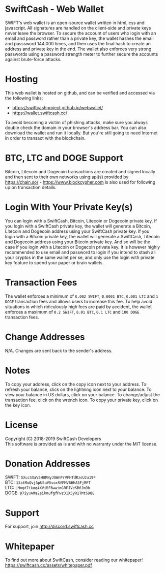 # SwiftCash - Web Wallet

SWIFT's web wallet is an open-source wallet written in html, css and javascript. All signatures are handled on the client-side and private keys never leave the browser.
To secure the account of users who login with an email and password rather than a private key, the wallet hashes the email and passsword 144,000 times, and then uses the final hash to create an address and private key in the end.
The wallet also enforces very strong passwords using a password strength meter to further secure the accounts against brute-force attacks.

# Hosting
This web wallet is hosted on github, and can be verified and accessed via the following links:

* https://swiftcashproject.github.io/webwallet/
* https://wallet.swiftcash.cc/

To avoid becoming a victim of phishing attacks, make sure you always double check the domain in your browser's address bar. You can also download the wallet and run it locally. But you're still going to need Internet in order to transact with the blockchain.

# BTC, LTC and DOGE Support
Bitcoin, Litecoin and Dogecoin transactions are created and signed locally and then sent to their own networks using api(s) provided by https://chain.so/ - https://www.blockcypher.com is also used for following up on transaction details.

# Login With Your Private Key(s)
You can login with a SwiftCash, Bitcoin, Litecoin or Dogecoin private key. If you login with a SwiftCash private key, the wallet will generate a Bitcoin, Litecoin and Dogecoin address using your SwiftCash private key. If you login with a Bitcoin private key, the wallet will generate a SwiftCash, Litecoin and Dogecoin address using your Bitcoin private key. And so will be the case if you login with a Litecoin or Dogecoin private key. It is however highly recommended to use email and password to login if you intend to stash all your cryptos in the same wallet per se, and only use the login with private key feature to spend your paper or brain wallets.

# Transaction Fees
The wallet enforces a minimum of `0.002 SWIFT`, `0.0001 BTC`, `0.001 LTC` and `1 DOGE` transaction fees and allows users to increase this fee. To help avoid situations in which ridiculously high fees are paid by accident, the wallet enforces a maximum of `0.2 SWIFT`, `0.01 BTC`, `0.1 LTC` and `100 DOGE` transaction fees.

# Change Addresses
N/A. Changes are sent back to the sender's address.

# Notes
To copy your address, click on the copy icon next to your address.
To refresh your balance, click on the lightning icon next to your balance.
To view your balance in US dollars, click on your balance.
To change/adjust the transaction fee, click on the wrench icon.
To copy your private key, click on the key icon.

# License
Copyright (C) 2018-2019 SwiftCash Developers <br />
This software is provided as is and with no warranty under the MIT license.

# Donation Addresses
SWIFT: `SXucSXaV5HURNyJUWnPrVFHTdRzoU2u19F`<br />
BTC: `13atMuQvjApUEuV5voxRVFMV6HHA5FjMFT`<br />
LTC: `LMoqd7ikoq4XViBF6wwimGRFJVeSB6JmDh`<br />
DOGE: `D7iyuAMa2aikmufgfPwz31X5yR1TMt698E` <br />

# Support
For support, join http://discord.swiftcash.cc

# Whitepaper
To find out more about SwiftCash, consider reading our whitepaper!
https://swiftcash.cc/assets/whitepaper.pdf
